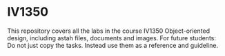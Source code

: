 # IV1350
This repository covers all the labs in the course IV1350 Object-oriented design, including astah files, documents and images. For future students: Do not just copy the tasks. Instead use them as a reference and guideline.
